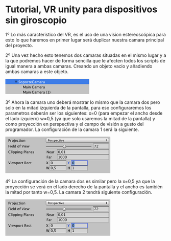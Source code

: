 
# Tutorial, VR unity para dispositivos sin giroscopio

[dosCamaras]:https://github.com/odrajaf/TutorialesPDM/blob/master/images/imagen1.png
[confCamara1]:https://github.com/odrajaf/TutorialesPDM/blob/master/images/imagen2.png
[confCamara2]:https://github.com/odrajaf/TutorialesPDM/blob/master/images/imagen2.png

1º Lo más caracteristico del VR, es el uso de una vision estereoscópica para esto lo que haremos en primer lugar será duplicar nuestra camara principal del proyecto.

2º Una vez hecho esto tenemos dos camaras situadas en el mismo lugar y a la que podremos hacer de forma sencilla que le afecten todos los scripts de igual manera a ambas camaras. Creando un objeto vacio y añadiendo ambas camaras a este objeto.

![alt text][dosCamaras]

3º Ahora la camara uno deberá mostrar lo mismo que la camara dos pero solo en la mitad izquierda de la pantalla, para eso configuraremos los parametros deberán ser los siguientes: x=0 (para empezar el ancho desde el lado izquiero) w=0,5 (ya que solo usaremos la mitad de la pantalla) y como proyección en perspectiva y el campo de visión a gusto del programador. La configuración de la camara 1 será la siguiente.

![alt text][confCamara1]

4º La configuración de la camara dos es similar pero la x=0,5 ya que la proyección se verá en el lado derecho de la pantalla y el ancho es también la mitad por tanto w=0,5. La camara 2 tendrá siguiente configuración.

![alt text][confCamara2]
